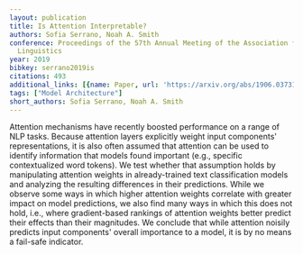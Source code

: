 ```yaml
---
layout: publication
title: Is Attention Interpretable?
authors: Sofia Serrano, Noah A. Smith
conference: Proceedings of the 57th Annual Meeting of the Association for Computational
  Linguistics
year: 2019
bibkey: serrano2019is
citations: 493
additional_links: [{name: Paper, url: 'https://arxiv.org/abs/1906.03731'}]
tags: ["Model Architecture"]
short_authors: Sofia Serrano, Noah A. Smith
---
```

Attention mechanisms have recently boosted performance on a range of NLP
tasks. Because attention layers explicitly weight input components'
representations, it is also often assumed that attention can be used to
identify information that models found important (e.g., specific contextualized
word tokens). We test whether that assumption holds by manipulating attention
weights in already-trained text classification models and analyzing the
resulting differences in their predictions. While we observe some ways in which
higher attention weights correlate with greater impact on model predictions, we
also find many ways in which this does not hold, i.e., where gradient-based
rankings of attention weights better predict their effects than their
magnitudes. We conclude that while attention noisily predicts input components'
overall importance to a model, it is by no means a fail-safe indicator.